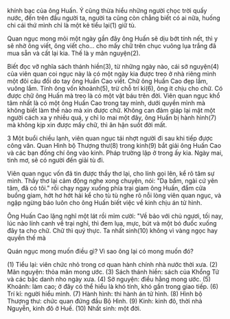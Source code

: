khính bạc của ông Huấn. Ý cũng thừa hiểu những người chọc trời quấy nước, đến trên đầu người ta, người ta cũng còn chẳng biết có ai nữa, huống chi cái thứ mình chỉ là một kẻ tiểu lại(1) giữ tù.

Quan ngục mong mỏi một ngày gần đây ông Huấn sẽ dịu bớt tính nết, thì y sẽ nhờ ông viết, ông viết cho... cho mấy chữ trên chục vuông lụa trắng đã mua sẵn và cất lại kia. Thế là y mãn nguyện(2).

Biết đọc vỡ nghĩa sách thánh hiền(3), từ những ngày nào, cái sở nguyện(4) của viên quan coi ngục này là có một ngày kia được treo ở nhà riêng mình một đôi câu đối do tay ông Huấn Cao viết. Chữ ông Huấn Cao đẹp lắm, vuông lắm. Tính ông vốn khoảnh(5), trừ chỗ trí kỉ(6), ông ít chịu cho chữ. Có được chữ ông Huấn mà treo là có một vật báu trên đời. Viên quan ngục khổ tâm nhất là có một ông Huấn Cao trong tay mình, dưới quyền mình mà không biết làm thế nào mà xin được chữ. Không can đảm giáp lại mặt một người cách xa y nhiều quá, y chỉ lo mai một đây, ông Huấn bị hành hình(7) mà không kịp xin được mấy chữ, thì ân hận suốt đời mất.

3 Một buổi chiều lạnh, viên quan ngục tái nhợt người đi sau khi tiếp được công văn. Quan Hình bộ Thượng thư(8) trong kinh(9) bắt giải ông Huấn Cao và các bạn đồng chí ông vào kinh. Pháp trường lập ở trong ấy kia. Ngày mai, tinh mơ, sẽ có người đến giải tù đi.

Viên quan ngục vốn đã tin được thầy thơ lại, cho lính gọi lên, kể rõ tâm sự mình. Thầy thơ lại cảm động nghe xong chuyện, nói: "Dạ bẩm, ngài cứ yên tâm, đã có tôi." rồi chạy ngay xuống phía trại giam ông Huấn, đẩm cửa buồng giam, hớt hơ hớt hải kể cho tù tù nghe rõ nỗi lòng viên quan ngục, và ngập ngừng báo luôn cho ông Huấn biết việc về kinh chịu án tử hình.

Ông Huấn Cao lặng nghĩ một lát rồi mỉm cười: "Về bảo với chủ ngươi, tối nay, lúc nào lính canh về trại nghỉ, thì đem lụa, mực, bút và một bó đuốc xuống đây ta cho chữ. Chữ thì quý thực. Ta nhất sinh(10) không vì vàng ngọc hay quyền thế mà

Quán ngục mong muốn điều gì? Vì sao ông lại có mong muốn đó?

(1) Tiểu lại: viên chức nhỏ trong cơ quan hành chính nhà nước thời xưa.
(2) Mãn nguyện: thỏa mãn mong ước.
(3) Sách thánh hiền: sách của Khổng Tử và các bậc danh nho ngày xưa.
(4) Sở nguyện: điều hằng mong ước.
(5) Khoảnh: làm cao; ở đây có thể hiểu là khó tính, khó gần trong giao tiếp.
(6) Trí kỉ: người hiểu mình.
(7) Hành hình: thi hành án tử hình.
(8) Hình bộ Thượng thư: chức quan đứng đầu Bộ Hình.
(9) Kinh: kinh đô, thời nhà Nguyễn, kinh đô ở Huế.
(10) Nhất sinh: một đời.